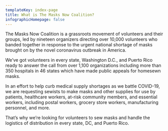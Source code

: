 ```yaml
---
templateKey: index-page
title: What is The Masks Now Coalition?
infographicHomepage: false
---
```

The Masks Now Coalition is a grassroots movement of volunteers and their groups, led by nineteen organizers directing over 10,000 volunteers who banded together in response to the urgent national shortage of masks brought on by the novel coronavirus outbreak in America.

We’ve got volunteers in every state, Washington D.C., and Puerto Rico ready to answer the call from over 1,100 organizations including more than 350 hospitals in 46 states which have made public appeals for homesewn masks.

In an effort to help curb medical supply shortages as we battle COVID-19, we are requesting sewists to make masks and other supplies for use by patients, healthcare workers, at-risk community members, and essential workers, including postal workers, grocery store workers, manufacturing personnel, and more.

That’s why we’re looking for volunteers to sew masks and handle the logistics of distribution in every state, DC, and Puerto Rico.